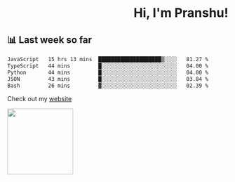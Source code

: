 <div align="right" >
   
   <H1>Hi, I'm Pranshu!</H1>

</div>

## 📊 Last week so far
<!--START_SECTION:waka-->

```txt
JavaScript   15 hrs 13 mins  ████████████████████▒░░░░   81.27 %
TypeScript   44 mins         █░░░░░░░░░░░░░░░░░░░░░░░░   04.00 %
Python       44 mins         █░░░░░░░░░░░░░░░░░░░░░░░░   04.00 %
JSON         43 mins         █░░░░░░░░░░░░░░░░░░░░░░░░   03.84 %
Bash         26 mins         ▓░░░░░░░░░░░░░░░░░░░░░░░░   02.39 %
```

<!--END_SECTION:waka-->

Check out my [website](https://pranshu05.vercel.app)

<img align="left" width="150" src="https://user-images.githubusercontent.com/70943732/209951571-93b7afe5-f523-4683-b725-5d94b287e94e.png">


